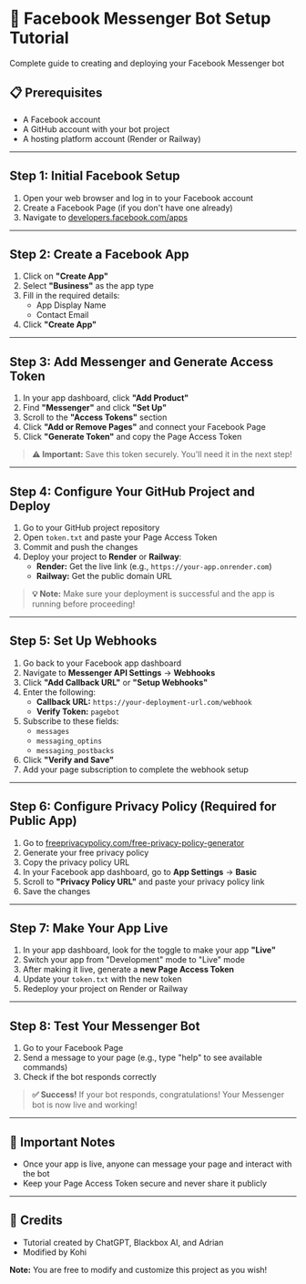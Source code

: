 # 🤖 Facebook Messenger Bot Setup Tutorial

Complete guide to creating and deploying your Facebook Messenger bot

## 📋 Prerequisites

- A Facebook account
- A GitHub account with your bot project
- A hosting platform account (Render or Railway)

---

## Step 1: Initial Facebook Setup

1. Open your web browser and log in to your Facebook account
2. Create a Facebook Page (if you don't have one already)
3. Navigate to [developers.facebook.com/apps](https://developers.facebook.com/apps)

---

## Step 2: Create a Facebook App

1. Click on **"Create App"**
2. Select **"Business"** as the app type
3. Fill in the required details:
   - App Display Name
   - Contact Email
4. Click **"Create App"**

---

## Step 3: Add Messenger and Generate Access Token

1. In your app dashboard, click **"Add Product"**
2. Find **"Messenger"** and click **"Set Up"**
3. Scroll to the **"Access Tokens"** section
4. Click **"Add or Remove Pages"** and connect your Facebook Page
5. Click **"Generate Token"** and copy the Page Access Token

> **⚠️ Important:** Save this token securely. You'll need it in the next step!

---

## Step 4: Configure Your GitHub Project and Deploy

1. Go to your GitHub project repository
2. Open `token.txt` and paste your Page Access Token
3. Commit and push the changes
4. Deploy your project to **Render** or **Railway**:
   - **Render:** Get the live link (e.g., `https://your-app.onrender.com`)
   - **Railway:** Get the public domain URL

> **💡 Note:** Make sure your deployment is successful and the app is running before proceeding!

---

## Step 5: Set Up Webhooks

1. Go back to your Facebook app dashboard
2. Navigate to **Messenger API Settings** → **Webhooks**
3. Click **"Add Callback URL"** or **"Setup Webhooks"**
4. Enter the following:
   - **Callback URL:** `https://your-deployment-url.com/webhook`
   - **Verify Token:** `pagebot`
5. Subscribe to these fields:
   - `messages`
   - `messaging_optins`
   - `messaging_postbacks`
6. Click **"Verify and Save"**
7. Add your page subscription to complete the webhook setup

---

## Step 6: Configure Privacy Policy (Required for Public App)

1. Go to [freeprivacypolicy.com/free-privacy-policy-generator](https://www.freeprivacypolicy.com/free-privacy-policy-generator/)
2. Generate your free privacy policy
3. Copy the privacy policy URL
4. In your Facebook app dashboard, go to **App Settings** → **Basic**
5. Scroll to **"Privacy Policy URL"** and paste your privacy policy link
6. Save the changes

---

## Step 7: Make Your App Live

1. In your app dashboard, look for the toggle to make your app **"Live"**
2. Switch your app from "Development" mode to "Live" mode
3. After making it live, generate a **new Page Access Token**
4. Update your `token.txt` with the new token
5. Redeploy your project on Render or Railway

---

## Step 8: Test Your Messenger Bot

1. Go to your Facebook Page
2. Send a message to your page (e.g., type "help" to see available commands)
3. Check if the bot responds correctly

> **✅ Success!** If your bot responds, congratulations! Your Messenger bot is now live and working!

---

## 📌 Important Notes

- Once your app is live, anyone can message your page and interact with the bot
- Keep your Page Access Token secure and never share it publicly

---

## 🎉 Credits

- Tutorial created by ChatGPT, Blackbox AI, and Adrian
- Modified by Kohi

**Note:** You are free to modify and customize this project as you wish!